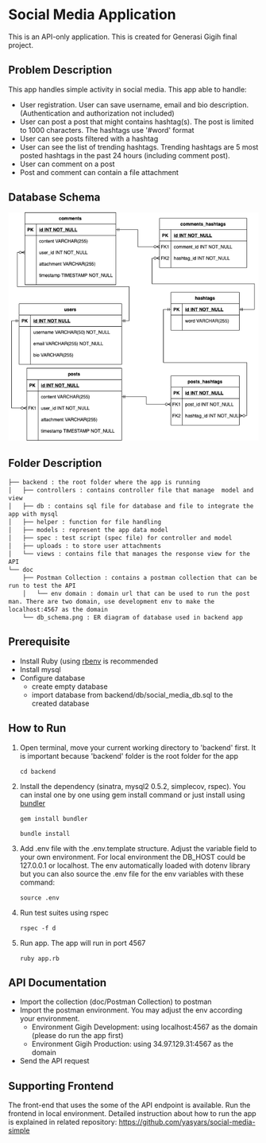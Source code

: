 # Social Media Application

This is an API-only application. This is created for Generasi Gigih final project.

## Problem Description

This app handles simple activity in social media. This app able to handle:

- User registration. User can save username, email and bio description. (Authentication and authorization not included)
- User can post a post that might contains hashtag(s). The post is limited to 1000 characters. The hashtags use '#word' format
- User can see posts filtered with a hashtag
- User can see the list of trending hashtags. Trending hashtags are 5 most posted hashtags in the past 24 hours (including comment post).
- User can comment on a post
- Post and comment can contain a file attachment

## Database Schema

![db_schema](doc/db_schema.png)

## Folder Description

```
├── backend : the root folder where the app is running
│   ├── controllers : contains controller file that manage  model and  view
│   ├── db : contains sql file for database and file to integrate the app with mysql
│   ├── helper : function for file handling
│   ├── models : represent the app data model
│   ├── spec : test script (spec file) for controller and model
│   ├── uploads : to store user attachments
│   └── views : contains file that manages the response view for the API
└── doc
    ├── Postman Collection : contains a postman collection that can be run to test the API
    │   └── env domain : domain url that can be used to run the post man. There are two domain, use development env to make the localhost:4567 as the domain
    └── db_schema.png : ER diagram of database used in backend app
```

## Prerequisite

- Install Ruby (using [rbenv](https://github.com/rbenv/rbenv) is recommended
- Install mysql
- Configure database
  - create empty database
  - import database from backend/db/social_media_db.sql to the created database

## How to Run

1. Open terminal, move your current working directory to 'backend' first. It is important because 'backend' folder is the root folder for the app
   ```
   cd backend
   ```
2. Install the dependency (sinatra, mysql2 0.5.2, simplecov, rspec). You can instal one by one using gem install command or just install using [bundler](https://bundler.io/)

   ```
   gem install bundler
   ```

   ```
   bundle install
   ```

3. Add .env file with the .env.template structure. Adjust the variable field to your own environment. For local environment the DB_HOST could be 127.0.0.1 or localhost. The env automatically loaded with dotenv library but you can also source the .env file for the env variables with these command:

   ```
   source .env
   ```

4. Run test suites using rspec
   ```
   rspec -f d
   ```
5. Run app. The app will run in port 4567
   ```
   ruby app.rb
   ```

## API Documentation

- Import the collection (doc/Postman Collection) to postman
- Import the postman environment. You may adjust the env according your environment.
  - Environment Gigih Development: using localhost:4567 as the domain (please do run the app first)
  - Environment Gigih Production: using 34.97.129.31:4567 as the domain
- Send the API request

## Supporting Frontend
The front-end that uses the some of the API endpoint is available. Run the frontend in local environment. Detailed instruction about how to run the app is explained in related repository:
https://github.com/yasyars/social-media-simple
